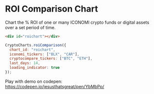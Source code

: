 # ROI Comparison Chart
Chart the % ROI of one or many ICONOMI crypto funds or digital assets over a set period of time.

<div id="roichart" class="box">
</div>
<script>
CryptoCharts.roiComparison({
  chart_id: "roichart",
  iconomi_tickers: ["BLX", "CAR"],
  cryptocompare_tickers: ["BTC", "ETH"],
  last_days: 14,
  loading_indicator: true
});
</script>

```html
<div id="roichart"></div>
```
```js
CryptoCharts.roiComparison({
  chart_id: "roichart",
  iconomi_tickers: ["BLX", "CAR"],
  cryptocompare_tickers: ["BTC", "ETH"],
  last_days: 14,
  loading_indicator: true
});
```

Play with demo on codepen: https://codepen.io/jesusthatsgreat/pen/YbMbPp/
